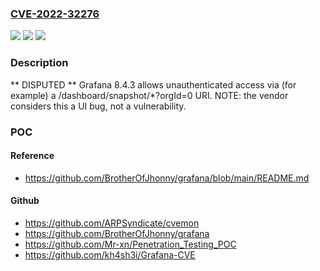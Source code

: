 ### [CVE-2022-32276](https://cve.mitre.org/cgi-bin/cvename.cgi?name=CVE-2022-32276)
![](https://img.shields.io/static/v1?label=Product&message=n%2Fa&color=blue)
![](https://img.shields.io/static/v1?label=Version&message=n%2Fa&color=blue)
![](https://img.shields.io/static/v1?label=Vulnerability&message=n%2Fa&color=brighgreen)

### Description

** DISPUTED ** Grafana 8.4.3 allows unauthenticated access via (for example) a /dashboard/snapshot/*?orgId=0 URI. NOTE: the vendor considers this a UI bug, not a vulnerability.

### POC

#### Reference
- https://github.com/BrotherOfJhonny/grafana/blob/main/README.md

#### Github
- https://github.com/ARPSyndicate/cvemon
- https://github.com/BrotherOfJhonny/grafana
- https://github.com/Mr-xn/Penetration_Testing_POC
- https://github.com/kh4sh3i/Grafana-CVE

